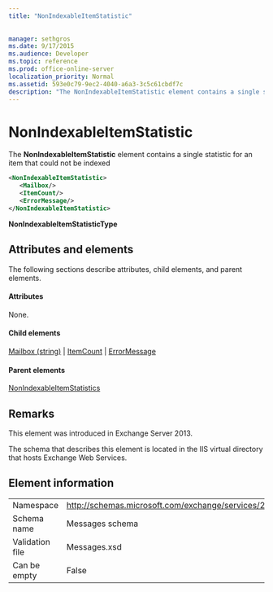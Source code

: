 ```yaml
---
title: "NonIndexableItemStatistic"
 
 
manager: sethgros
ms.date: 9/17/2015
ms.audience: Developer
ms.topic: reference
ms.prod: office-online-server
localization_priority: Normal
ms.assetid: 593e0c79-9ec2-4040-a6a3-3c5c61cbdf7c
description: "The NonIndexableItemStatistic element contains a single statistic for an item that could not be indexed"
---
```


# NonIndexableItemStatistic

The **NonIndexableItemStatistic** element contains a single statistic for an item that could not be indexed 
  
```XML
<NonIndexableItemStatistic>
   <Mailbox/>
   <ItemCount/>
   <ErrorMessage/>
</NonIndexableItemStatistic>
```

 **NonIndexableItemStatisticType**
## Attributes and elements

The following sections describe attributes, child elements, and parent elements.
  
#### Attributes

None.
  
#### Child elements

[Mailbox (string)](mailbox-string.md) | [ItemCount](itemcount.md) | [ErrorMessage](errormessage.md)
  
#### Parent elements

[NonIndexableItemStatistics](nonindexableitemstatistics.md)
  
## Remarks

This element was introduced in Exchange Server 2013.
  
The schema that describes this element is located in the IIS virtual directory that hosts Exchange Web Services.
  
## Element information

|||
|:-----|:-----|
|Namespace  <br/> |http://schemas.microsoft.com/exchange/services/2006/messages  <br/> |
|Schema name  <br/> |Messages schema  <br/> |
|Validation file  <br/> |Messages.xsd  <br/> |
|Can be empty  <br/> |False  <br/> |
   

